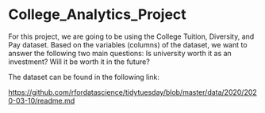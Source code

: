 # College_Analytics_Project
For this project, we are going to be using the College Tuition, Diversity, and Pay dataset. Based on the variables (columns) of the dataset, we want to answer the following two main questions: Is university worth it as an investment? Will it be worth it in the future?

The dataset can be found in the following link:

https://github.com/rfordatascience/tidytuesday/blob/master/data/2020/2020-03-10/readme.md
